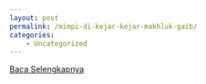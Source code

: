 ```yaml
---
layout: post
permalink: /mimpi-di-kejar-kejar-makhluk-gaib/
categories:
    - Uncategorized
---
```


[Baca Selengkapnya](/03)
